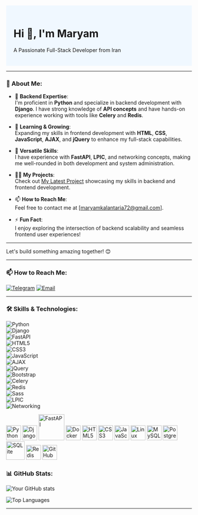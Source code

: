 <div style="background-color: #f0f8ff; padding: 20px;">
<h1>Hi 👋, I'm Maryam</h1>
  <p>A Passionate Full-Stack Developer from Iran</p>
</div>  

---

### 🌟 About Me:  
- 🔧 **Backend Expertise**:  
  I'm proficient in **Python** and specialize in backend development with **Django**. I have strong knowledge of **API concepts** and have hands-on experience working with tools like **Celery** and **Redis**.  

- 🌱 **Learning & Growing**:  
  Expanding my skills in frontend development with **HTML**, **CSS**, **JavaScript**, **AJAX**, and **jQuery** to enhance my full-stack capabilities.  

- 🚀 **Versatile Skills**:  
  I have experience with **FastAPI**, **LPIC**, and networking concepts, making me well-rounded in both development and system administration.  

- 👩‍💻 **My Projects**:  
Check out [My Latest Project](https://github.com/MaryamKalantarii/IranMarket) showcasing my skills in backend and frontend development.  
  

- 📫 **How to Reach Me**:  
  Feel free to contact me at [maryamkalantaria72@gmail.com].  

- ⚡️ **Fun Fact**:  
  I enjoy exploring the intersection of backend scalability and seamless frontend user experiences!  

---

Let's build something amazing together! 😊 


---

### 📫 How to Reach Me:  
[![Telegram](https://img.shields.io/badge/-Telegram-blue)](https://t.me/Maryam_080)
[![Email](https://img.shields.io/badge/-Email-red)](mailto:maryamkalantaria72@gmail.com)


---

### 🛠 Skills & Technologies:  

![Python](https://img.shields.io/badge/-Python-blue)  
![Django](https://img.shields.io/badge/-Django-darkgreen)  
![FastAPI](https://img.shields.io/badge/-FastAPI-teal)  
![HTML5](https://img.shields.io/badge/-HTML5-orange)  
![CSS3](https://img.shields.io/badge/-CSS3-blue)  
![JavaScript](https://img.shields.io/badge/-JavaScript-yellow)  
![AJAX](https://img.shields.io/badge/-AJAX-lightgrey)  
![jQuery](https://img.shields.io/badge/-jQuery-blue)  
![Bootstrap](https://img.shields.io/badge/-Bootstrap-purple)  
![Celery](https://img.shields.io/badge/-Celery-green)  
![Redis](https://img.shields.io/badge/-Redis-red)  
![Sass](https://img.shields.io/badge/-Sass-pink)  
![LPIC](https://img.shields.io/badge/-LPIC-black)  
![Networking](https://img.shields.io/badge/-Networking-blueviolet)

<p align="left">
  <img src="https://cdn.jsdelivr.net/gh/devicons/devicon/icons/python/python-original.svg" alt="Python" width="40" height="40" style="transition: transform 0.3s ease-in-out;"/>
  <img src="https://cdn.jsdelivr.net/gh/devicons/devicon/icons/django/django-plain.svg" alt="Django" width="40" height="40" style="transition: transform 0.3s ease-in-out;"/>
  <img src="https://cdn.jsdelivr.net/gh/devicons/devicon@latest/icons/fastapi/fastapi-original-wordmark.svg" alt="FastAPI" width="70" height="70" style="transition: transform 0.3s ease-in-out;"/>
  <img src="https://cdn.jsdelivr.net/gh/devicons/devicon/icons/docker/docker-original.svg" alt="Docker" width="40" height="40" style="transition: transform 0.3s ease-in-out;"/>
  <img src="https://cdn.jsdelivr.net/gh/devicons/devicon/icons/html5/html5-original.svg" alt="HTML5" width="40" height="40" style="transition: transform 0.3s ease-in-out;"/>
  <img src="https://cdn.jsdelivr.net/gh/devicons/devicon/icons/css3/css3-original.svg" alt="CSS3" width="40" height="40" style="transition: transform 0.3s ease-in-out;"/>
  <img src="https://cdn.jsdelivr.net/gh/devicons/devicon/icons/javascript/javascript-original.svg" alt="JavaScript" width="40" height="40" style="transition: transform 0.3s ease-in-out;"/>
  <img src="https://cdn.jsdelivr.net/gh/devicons/devicon/icons/linux/linux-original.svg" alt="Linux" width="40" height="40" style="transition: transform 0.3s ease-in-out;"/>
  <img src="https://cdn.jsdelivr.net/gh/devicons/devicon/icons/mysql/mysql-original.svg" alt="MySQL" width="40" height="40" style="transition: transform 0.3s ease-in-out;"/>
  <img src="https://cdn.jsdelivr.net/gh/devicons/devicon/icons/postgresql/postgresql-original.svg" alt="PostgreSQL" width="40" height="40" style="transition: transform 0.3s ease-in-out;"/>
  <img src="https://cdn.jsdelivr.net/gh/devicons/devicon@latest/icons/sqlite/sqlite-original-wordmark.svg" alt="SQLite" width="50" height="50" style="transition: transform 0.3s ease-in-out;"/>
  <img src="https://cdn.jsdelivr.net/gh/devicons/devicon/icons/redis/redis-original.svg" alt="Redis" width="40" height="40" style="transition: transform 0.3s ease-in-out;"/>
  <img src="https://cdn.jsdelivr.net/gh/devicons/devicon@latest/icons/github/github-original-wordmark.svg" alt="GitHub" width="40" height="40" style="transition: transform 0.3s ease-in-out;"/>
</p>

### 📊 GitHub Stats:
![Your GitHub stats](https://github-readme-stats.vercel.app/api?username=MaryamKalantarii&show_icons=true&theme=radical)

![Top Languages](https://github-readme-stats.vercel.app/api/top-langs/?username=MaryamKalantarii&layout=compact&theme=radical)

---

